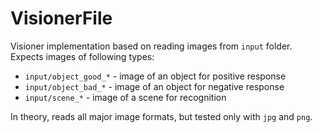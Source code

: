 # VisionerFile

Visioner implementation based on reading images from `input` folder. Expects images of following types:

- `input/object_good_*` - image of an object for positive response
- `input/object_bad_*` - image of an object for negative response
- `input/scene_*` - image of a scene for recognition

In theory, reads all major image formats, but tested only with `jpg` and `png`.
